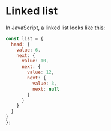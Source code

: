 # Linked list

In JavaScript, a linked list looks like this:

```js
const list = {
  head: {
    value: 6,
    next: {
      value: 10,
      next: {
        value: 12,
        next: {
          value: 3,
          next: null
        }
      }
    }
  }
}
};

```
